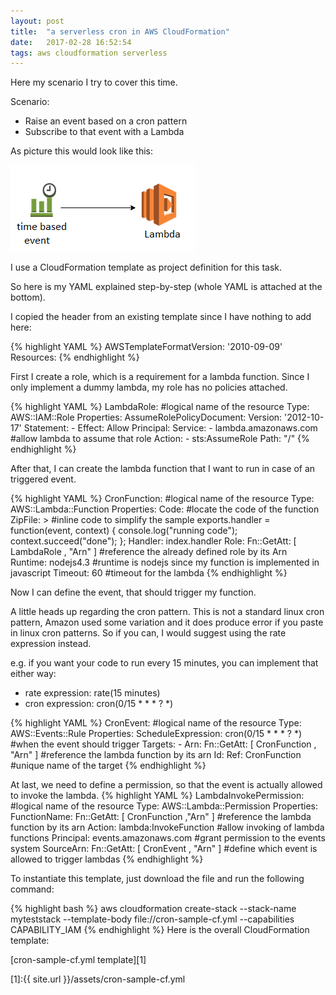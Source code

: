 ```yaml
---
layout: post
title:  "a serverless cron in AWS CloudFormation"
date:   2017-02-28 16:52:54
tags: aws cloudformation serverless
---
```

Here my scenario I try to cover this time.

Scenario:
* Raise an event based on a cron pattern
* Subscribe to that event with a Lambda

As picture this would look like this:

![timer based event](/assets/timerbasedevent.png)

I use a CloudFormation template as project definition for this task.

So here is my YAML explained step-by-step (whole YAML is attached at the bottom).

I copied the header from an existing template since I have nothing to add here:

{% highlight YAML %}
AWSTemplateFormatVersion: '2010-09-09'
Resources:
{% endhighlight %}

First I create a role, which is a requirement for a lambda function. Since I only implement a dummy lambda, my role has no policies attached.

{% highlight YAML %}
LambdaRole: #logical name of the resource
  Type: AWS::IAM::Role
  Properties:
    AssumeRolePolicyDocument:
      Version: '2012-10-17'
      Statement:
      - Effect: Allow
        Principal:
          Service:
          - lambda.amazonaws.com #allow lambda to assume that role
        Action:
        - sts:AssumeRole
    Path: "/"
{% endhighlight %}

After that, I can create the lambda function that I want to run in case of an triggered event.

{% highlight YAML %}
CronFunction: #logical name of the resource
  Type: AWS::Lambda::Function
  Properties:
    Code: #locate the code of the function
      ZipFile: > #inline code to simplify the sample
        exports.handler = function(event, context) {
          console.log("running code");
          context.succeed("done");
        };
    Handler: index.handler
    Role:
      Fn::GetAtt: [ LambdaRole , "Arn" ] #reference the already defined role by its Arn
    Runtime: nodejs4.3 #runtime is nodejs since my function is implemented in javascript
    Timeout: 60 #timeout for the lambda
{% endhighlight %}

Now I can define the event, that should trigger my function.

A little heads up regarding the cron pattern. This is not a standard linux cron pattern, Amazon used some variation and it does produce error if you paste in linux cron patterns. So if you can, I would suggest using the rate expression instead.

e.g. if you want your code to run every 15 minutes, you can implement that either way:
* rate expression: rate(15 minutes)
* cron expression: cron(0/15 * * * ? *)

{% highlight YAML %}
CronEvent: #logical name of the resource
  Type: AWS::Events::Rule
  Properties:
    ScheduleExpression: cron(0/15 * * * ? *) #when the event should trigger
    Targets:
      - Arn:
          Fn::GetAtt: [ CronFunction , "Arn" ] #reference the lambda function by its arn
        Id:
          Ref: CronFunction #unique name of the target
{% endhighlight %}

At last, we need to define a permission, so that the event is actually allowed to invoke the lambda.
{% highlight YAML %}
LambdaInvokePermission: #logical name of the resource
  Type: AWS::Lambda::Permission
  Properties:
    FunctionName:
      Fn::GetAtt: [ CronFunction ,"Arn" ] #reference the lambda function by its arn
    Action: lambda:InvokeFunction #allow invoking of lambda functions
    Principal: events.amazonaws.com #grant permission to the events system
    SourceArn:
      Fn::GetAtt: [ CronEvent , "Arn" ] #define which event is allowed to trigger lambdas
{% endhighlight %}

To instantiate this template, just download the file and run the following command:

{% highlight bash %}
aws cloudformation create-stack --stack-name myteststack --template-body file://cron-sample-cf.yml --capabilities CAPABILITY_IAM
{% endhighlight %}
Here is the overall CloudFormation template:

[cron-sample-cf.yml template][1]

[1]:{{ site.url }}/assets/cron-sample-cf.yml
